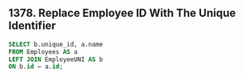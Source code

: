 ## 1378. Replace Employee ID With The Unique Identifier
~~~SQL
SELECT b.unique_id, a.name
FROM Employees AS a
LEFT JOIN EmployeeUNI AS b
ON b.id = a.id;
~~~
